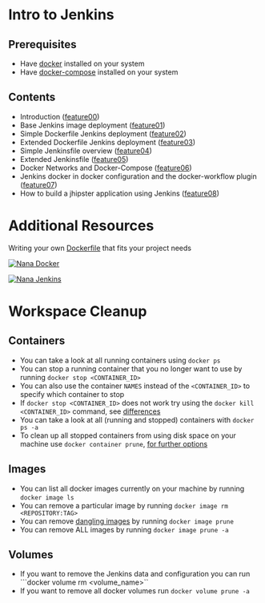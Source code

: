 # Intro to Jenkins 
## Prerequisites 
-  Have [docker](https://docs.docker.com/engine/install/) installed on your system
- Have [docker-compose](https://docs.docker.com/compose/install/) installed on your system 
## Contents 
- Introduction ([feature00](https://github.com/RosenNikolaev/Jenkins_CrashCourse/tree/master/feature00))
- Base Jenkins image deployment ([feature01](https://github.com/RosenNikolaev/Jenkins_CrashCourse/tree/master/feature01))
- Simple Dockerfile Jenkins deployment  ([feature02](https://github.com/RosenNikolaev/Jenkins_CrashCourse/tree/master/feature02))
- Extended Dockerfile Jenkins deployment  ([feature03](https://github.com/RosenNikolaev/Jenkins_CrashCourse/tree/master/feature03)) 
- Simple Jenkinsfile overview  ([feature04](https://github.com/RosenNikolaev/Jenkins_CrashCourse/tree/master/feature04)) 
- Extended Jenkinsfile  ([feature05](https://github.com/RosenNikolaev/Jenkins_CrashCourse/tree/master/feature05))
- Docker Networks and Docker-Compose  ([feature06](https://github.com/RosenNikolaev/Jenkins_CrashCourse/tree/master/feature06))
- Jenkins docker in docker configuration and the docker-workflow plugin ([feature07](https://github.com/RosenNikolaev/Jenkins_CrashCourse/tree/master/feature07))
- How to build a jhipster application using Jenkins ([feature08](https://github.com/RosenNikolaev/Jenkins_CrashCourse/tree/master/feature08))


# Additional Resources 
Writing your own [Dockerfile](https://docs.docker.com/develop/develop-images/dockerfile_best-practices/) that fits your project needs

[![Nana Docker](https://img.youtube.com/vi/jPdIRX6q4jA/0.jpg)](https://www.youtube.com/watch?v=jPdIRX6q4jA&list=PLy7NrYWoggjzfAHlUusx2wuDwfCrmJYcs)

[![Nana Jenkins](https://img.youtube.com/vi/pMO26j2OUME/0.jpg)](www.youtube.com/watch?v=pMO26j2OUME&list=PLy7NrYWoggjw_LIiDK1LXdNN82uYuuuiC&index=1)

# Workspace Cleanup
## Containers 
-  You can take a look at all running containers using ```docker ps``` 
-  You can stop a running container that you no longer want to use by running ```docker stop <CONTAINER_ID>```
  - You can also use the container `NAMES` instead of the ```<CONTAINER_ID>``` to specify which container to stop
  - If ```docker stop <CONTAINER_ID>``` does not work try using the ```docker kill <CONTAINER_ID>``` command, see [differences](https://www.baeldung.com/ops/docker-stop-vs-kill) 
-  You can take a look at all (running and stopped) containers with ```docker ps -a``` 
-  To clean up all stopped containers from using disk space on your machine use ```docker container prune```, [for further options](https://docs.docker.com/engine/reference/commandline/container_prune/)
## Images
-  You can list all docker images currently on your machine by running ```docker image ls```
-  You can remove a particular image by running ```docker image rm <REPOSITORY:TAG>```
-  You can remove [dangling images](https://docs.docker.com/config/pruning/) by running ```docker image prune```
-  You can remove ALL images by running ```docker image prune -a```
## Volumes
-  If you want to remove the Jenkins data and configuration you can run ```docker volume rm <volume_name>``
-  If you want to remove all docker volumes run ```docker volume prune -a```
